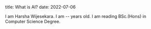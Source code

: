 title: What is AI?
date: 2022-07-06

I am Harsha Wijesekara.
I am -- years old.
I am reading BSc.(Hons) in Computer Science Degree.
